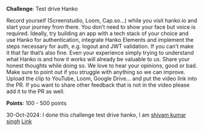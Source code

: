 **Challenge**: Test drive Hanko

Record yourself (Screenstudio, Loom, Cap.so…) while you visit hanko.io and start your journey from there. You don’t need to show your face but voice is required. Ideally, try building an app with a tech stack of your choice and use Hanko for authentication, integrate Hanko Elements and implement the steps necessary for auth, e.g. logout and JWT validation. If you can’t make it that far that’s also fine. Even your experience simply trying to understand what Hanko is and how it works will already be valuable to us. Share your honest thoughts while doing so. We love to hear your opinions, good or bad. Make sure to point out if you struggle with anything so we can improve. Upload the clip to YouTube, Loom, Google Drive… and put the video link into the PR. If you want to share other feedback that is not in the video please add it to the PR as well.

**Points**: 100 - 500 points

30-Oct-2024:  I done this challenge test drive hanko, I am [shivam kumar singh](https://oss.gg/shivamkumarsingh28) [Link](https://drive.google.com/file/d/1NLbbPOpNyV0NthS98Kp1DlSx6Kt-hCr7/view?usp=sharing)

